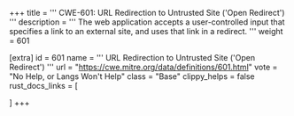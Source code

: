 +++
title = '''
CWE-601: URL Redirection to Untrusted Site ('Open Redirect')
'''
description	= '''
The web application accepts a user-controlled input that specifies a link to an external site, and uses that link in a redirect.
'''
weight = 601

[extra]
id = 601
name = '''
URL Redirection to Untrusted Site ('Open Redirect')
'''
url = "https://cwe.mitre.org/data/definitions/601.html"
vote = "No Help, or Langs Won't Help"
class = "Base"
clippy_helps = false
rust_docs_links = [
	
]
+++
